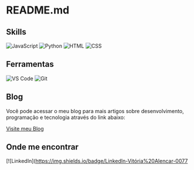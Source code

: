 # README.md

## Skills
![JavaScript](https://img.shields.io/badge/-JavaScript-FF9900?style=flat-square&logo=javascript)
![Python](https://img.shields.io/badge/-Python-306998?style=flat-square&logo=python)
![HTML](https://img.shields.io/badge/-HTML-E34F26?style=flat-square&logo=html5)
![CSS](https://img.shields.io/badge/-CSS-1572B6?style=flat-square&logo=css3)

## Ferramentas
![VS Code](https://img.shields.io/badge/-Visual%20Studio%20Code-007ACC?style=flat-square&logo=visualstudiocode)
![Git](https://img.shields.io/badge/-Git-F1502F?style=flat-square&logo=git)

## Blog
Você pode acessar o meu blog para mais artigos sobre desenvolvimento, programação e tecnologia através do link abaixo:

[Visite meu Blog](https://seu-blog-link-aqui.com)

## Onde me encontrar
[![LinkedIn](https://img.shields.io/badge/LinkedIn-Vitória%20Alencar-0077
